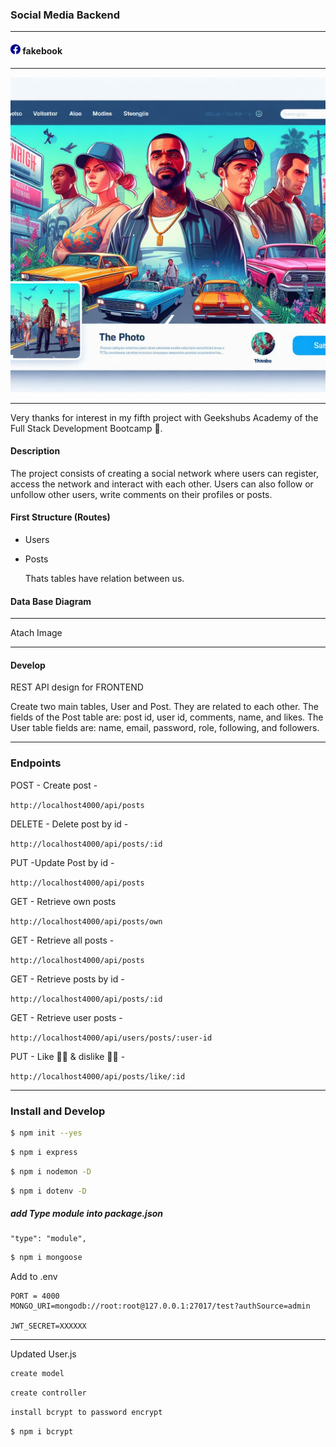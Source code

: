 ### Social Media Backend

---

 <h4/> <svg xmlns="http://www.w3.org/2000/svg" width="16" height="16" fill="darkblue" class="bi bi-facebook" viewBox="0 0 16 16">
  <path d="M16 8.049c0-4.446-3.582-8.05-8-8.05C3.58 0-.002 3.603-.002 8.05c0 4.017 2.926 7.347 6.75 7.951v-5.625h-2.03V8.05H6.75V6.275c0-2.017 1.195-3.131 3.022-3.131.876 0 1.791.157 1.791.157v1.98h-1.009c-.993 0-1.303.621-1.303 1.258v1.51h2.218l-.354 2.326H9.25V16c3.824-.604 6.75-3.934 6.75-7.951"/>
</svg> fakebook</h4>

---

<img src="./src/img/1.jpeg"/>

---

Very thanks for interest in my fifth project with Geekshubs Academy of the Full Stack Development Bootcamp 🚀.

<STACK ICONS>

#### Description

The project consists of creating a social network where users can register, access the network and interact with each other.
Users can also follow or unfollow other users, write comments on their profiles or posts.

#### First Structure (Routes)

- Users
- Posts

  Thats tables have relation between us.

#### Data Base Diagram

---

Atach Image

---

#### Develop

REST API design for FRONTEND

Create two main tables, User and Post. They are related to each other. The fields of the Post table are: post id, user id, comments, name, and likes.
The User table fields are: name, email, password, role, following, and followers.

---

### Endpoints

POST - Create post -

`http://localhost4000/api/posts`

DELETE - Delete post by id -

`http://localhost4000/api/posts/:id`

PUT -Update Post by id -

`http://localhost4000/api/posts`

GET - Retrieve own posts

`http://localhost4000/api/posts/own`

GET - Retrieve all posts -

`http://localhost4000/api/posts`

GET - Retrieve posts by id -

`http://localhost4000/api/posts/:id`

GET - Retrieve user posts -

`http://localhost4000/api/users/posts/:user-id`

PUT - Like 👍🏽 & dislike 👎🏽 -

`http://localhost4000/api/posts/like/:id`

---

### Install and Develop

```bash
$ npm init --yes
```

```bash
$ npm i express
```

```bash
$ npm i nodemon -D
```

```bash
$ npm i dotenv -D
```

##### add Type module into package.json

```
"type": "module",
```

```bash
$ npm i mongoose
```

Add to .env

```
PORT = 4000
MONGO_URI=mongodb://root:root@127.0.0.1:27017/test?authSource=admin

JWT_SECRET=XXXXXX

```

---

Updated User.js

```txt
create model
```

```txt
create controller
```

```txt
install bcrypt to password encrypt

```

```bash
$ npm i bcrypt

```
